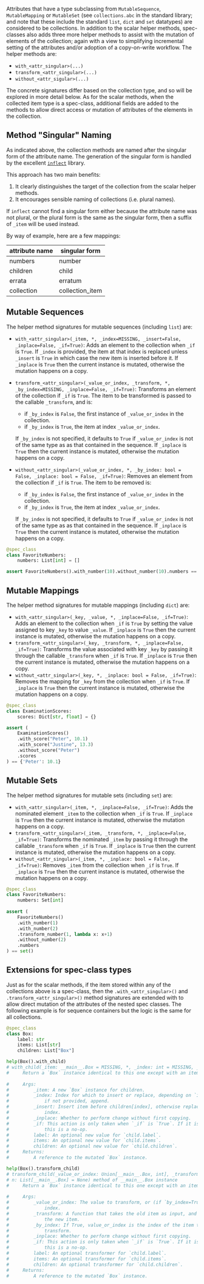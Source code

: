 Attributes that have a type subclassing from `MutableSequence`, `MutableMapping`
or `MutableSet` (see `collections.abc` in the standard library; and note that
these include the standard `list`, `dict` and `set` datatypes) are considered to
be collections. In addition to the scalar helper methods, spec-classes also
adds three more helper methods to assist with the mutation of elements of the
collection; again with a view to simplifying incremental setting of the
attributes and/or adoption of a copy-on-write workflow. The helper methods are:

  - `with_<attr_singular>(...)`
  - `transform_<attr_singular>(...)`
  - `without_<attr_sigular>(...)`

The concrete signatures differ based on the collection type, and so will be
explored in more detail below. As for the scalar methods, when the collected
item type is a spec-class, additional fields are added to the methods to allow
direct access or mutation of attributes of the elements in the collection.

## Method "Singular" Naming

As indicated above, the collection methods are named after the singular form of the attribute name. The generation of the singular form is handled
by the excellent [`inflect`](https://github.com/jaraco/inflect) library.

This approach has two main benefits:
  1. It clearly distinguishes the target of the collection from the scalar helper methods.
  2. It encourages sensible naming of collections (i.e. plural names).

If `inflect` cannot find a singular form either because the attribute name
was not plural, or the plural form is the same as the singular form, then
a suffix of `_item` will be used instead.

By way of example, here are a few mappings:

| attribute name | singular form |
| --- | --- |
| numbers | number |
| children | child |
| errata | erratum |
| collection | collection_item |


## Mutable Sequences

The helper method signatures for mutable sequences (including `list`) are:

  - `with_<attr_singular>(_item, *, _index=MISSING, _insert=False, _inplace=False, _if=True)`:
    Adds an element to the collection when `_if` is `True`. If `_index` is
    provided, the item at that index is replaced unless `_insert` is `True` in
    which case the new item is inserted before it. If `_inplace` is `True` then
    the current instance is mutated, otherwise the mutation happens on a
    copy.
  - `transform_<attr_singular>(_value_or_index, _transform, *, _by_index=MISSING, _inplace=False, _if=True)`:
    Transforms an element of the collection if `_if` is `True`. The item to be
    transformed is passed to the callable `_transform`, and is:

    - if `_by_index` is `False`, the first instance of `_value_or_index` in the
      collection.
    - if `_by_index` is `True`, the item at index `_value_or_index`.
    
    If `_by_index` is not specified, it defaults to `True` if `_value_or_index`
    is not of the same type as as that contained in the sequence. If `_inplace`
    is `True` then the current instance is mutated, otherwise the mutation
    happens on a copy.
  - `without_<attr_singular>(_value_or_index, *, _by_index: bool = False, _inplace: bool = False, _if=True)`:
    Removes an element from the collection if `_if` is `True`. The item to be 
    removed is:

    - if `_by_index` is `False`, the first instance of `_value_or_index` in the
      collection.
    - if `_by_index` is `True`, the item at index `_value_or_index`.
    
    If `_by_index` is not specified, it defaults to `True` if `_value_or_index`
    is not of the same type as as that contained in the sequence. If `_inplace`
    is `True` then the current instance is mutated, otherwise the mutation
    happens on a copy.

```python
@spec_class
class FavoriteNumbers:
    numbers: List[int] = []

assert FavoriteNumbers().with_number(10).without_number(10).numbers == []
```

## Mutable Mappings

The helper method signatures for mutable mappings (including `dict`) are:

  - `with_<attr_singular>(_key, _value, *, _inplace=False, _if=True)`:
    Adds an element to the collection when `_if` is `True` by setting the value
    assigned to key `_key` to value `_value`. If `_inplace` is `True` then the
    current instance is mutated, otherwise the mutation happens on a copy.
  - `transform_<attr_singular>(_key, _transform, *, _inplace=False, _if=True)`:
    Transforms the value associated with key `_key` by passing it through the
    callable `_transform` when `_if` is `True`. If `_inplace` is `True` then the
    current instance is mutated, otherwise the mutation happens on a copy.
  - `without_<attr_singular>(_key, *, _inplace: bool = False, _if=True)`:
    Removes the mapping for `_key` from the collection when `_if` is `True`. If
    `_inplace` is `True` then the current instance is mutated, otherwise the
    mutation happens on a copy.

```python
@spec_class
class ExaminationScores:
    scores: Dict[str, float] = {}

assert (
    ExaminationScores()
    .with_score("Peter", 10.1)
    .with_score("Justine", 13.3)
    .without_score("Peter")
    .scores
) == {'Peter': 10.1}
```

## Mutable Sets

The helper method signatures for mutable sets (including `set`) are:

  - `with_<attr_singular>(_item, *, _inplace=False, _if=True)`:
    Adds the nominated element `_item` to the collection when `_if` is `True`.
    If `_inplace` is `True` then the current instance is mutated, otherwise the
    mutation happens on a copy.
  - `transform_<attr_singular>(_item, _transform, *, _inplace=False, _if=True)`:
    Transforms the nominated `_item` by passing it through the callable
    `_transform` when `_if` is `True`. If `_inplace` is `True` then the current
    instance is mutated, otherwise the mutation happens on a copy.
  - `without_<attr_singular>(_item, *, _inplace: bool = False, _if=True)`:
    Removes `_item` from the collection when `_if` is `True`. If `_inplace` is
    `True` then the current instance is mutated, otherwise the mutation happens
    on a copy.
  
```python
@spec_class
class FavoriteNumbers:
    numbers: Set[int]
  
assert (
    FavoriteNumbers()
    .with_number(1)
    .with_number(2)
    .transform_number(1, lambda x: x+1)
    .without_number(2)
    .numbers
) == set()
```

## Extensions for spec-class types

Just as for the scalar methods, if the item stored within any of the collections
above is a spec-class, then the `.with_<attr_singular>()` and
`.transform_<attr_singular>()` method signatures are extended with to allow
direct mutation of the attributes of the nested spec classes. The following
example is for sequence containers but the logic is the same for all
collections.

```python
@spec_class
class Box:
    label: str
    items: List[str]
    children: List["Box"]

help(Box().with_child)
# with_child(_item: __main__.Box = MISSING, *, _index: int = MISSING, _insert: bool = False, _inplace: bool = False, _if: bool = True, label: str = None, items: List[str] = None, children: List[__main__.Box] = None) method of __main__.Box instance
#     Return a `Box` instance identical to this one except with an item added to or updated in `children`.
    
#     Args:
#         _item: A new `Box` instance for children.
#         _index: Index for which to insert or replace, depending on `insert`;
#             if not provided, append.
#         _insert: Insert item before children[index], otherwise replace this
#             index.
#         _inplace: Whether to perform change without first copying.
#         _if: This action is only taken when `_if` is `True`. If it is `False`,
#             this is a no-op.
#         label: An optional new value for `child.label`.
#         items: An optional new value for `child.items`.
#         children: An optional new value for `child.children`.
#     Returns:
#         A reference to the mutated `Box` instance.

help(Box().transform_child)
# transform_child(_value_or_index: Union[__main__.Box, int], _transform: Callable = MISSING, *, _by_index: bool = MISSING, _inplace: bool = False, _if: bool = True, label: str = None, items: List[str] = None, childre
# n: List[__main__.Box] = None) method of __main__.Box instance
#     Return a `Box` instance identical to this one except with an item transformed in `children`.
    
#     Args:
#         _value_or_index: The value to transform, or (if `by_index=True`) its
#             index.
#         _transform: A function that takes the old item as input, and returns
#             the new item.
#         _by_index: If True, value_or_index is the index of the item to
#             transform.
#         _inplace: Whether to perform change without first copying.
#         _if: This action is only taken when `_if` is `True`. If it is `False`,
#             this is a no-op.
#         label: An optional transformer for `child.label`.
#         items: An optional transformer for `child.items`.
#         children: An optional transformer for `child.children`.
#     Returns:
#         A reference to the mutated `Box` instance.
```